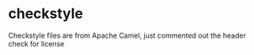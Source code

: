 checkstyle
================
Checkstyle files are from Apache Camel, just commented out the header check for license
